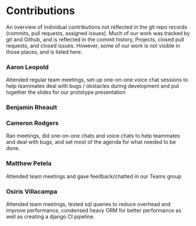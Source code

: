 # Contributions

An overview of individual contributions not reflected in the git repo records (commits, pull requests, assigned issues).
Much of our work was tracked by git and Github, and is reflected in the commit history, Projects, closed pull requests, and closed issues. 
However, some of our work is not visible in those places, and is listed here.

### Aaron Leopold

Attended regular team meetings, set-up one-on-one voice chat sessions to help teammates deal with bugs / obstacles during development and put together the slides for our prototype presentation

### Benjamin Rheault

### Cameron Rodgers
Ran meetings, did one-on-one chats and voice chats to help teammates and deal with bugs, and set most of the agenda for what needed to be done. 

### Matthew Petela
Attended team meetings and gave feedback/chatted in our Teams group

### Osiris Villacampa
Attended team meetings, tested sql queries to reduce overhead and improve performance, condensed heavy ORM for better performance as well as creating a django CI pipeline.

